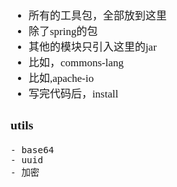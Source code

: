 <span  style="font-family: Simsun,serif; font-size: 17px; ">

- 所有的工具包，全部放到这里
- 除了spring的包
- 其他的模块只引入这里的jar
- 比如，commons-lang
- 比如,apache-io
- 写完代码后，install

### utils

~~~
- base64
- uuid
- 加密
~~~

</span>